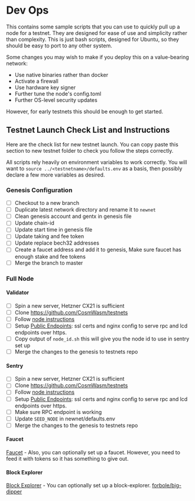 # Dev Ops

This contains some sample scripts that you can use to quickly pull up a node for a testnet.
They are designed for ease of use and simplicity rather than complexity. This is just bash scripts,
designed for Ubuntu, so they should be easy to port to any other system.

Some changes you may wish to make if you deploy this on a value-bearing network:

* Use native binaries rather than docker
* Activate a firewall
* Use hardware key signer
* Further tune the node's config.toml
* Further OS-level security updates

However, for early testnets this should be enough to get started.

## Testnet Launch Check List and Instructions

Here are the check list for new testnet launch. 
You can copy paste this section to new testnet folder to check you follow the steps correctly.

All scripts rely heavily on environment variables to work correctly.
You will want to `source ../<testnetname>/defaults.env` as a basis, then
possibly declare a few more variables as desired.

### Genesis Configuration

- [ ] Checkout to a new branch
- [ ] Duplicate latest network directory and rename it to `newnet`
- [ ] Clean genesis account and gentx in genesis file
- [ ] Update chain-id
- [ ] Update start time in genesis file
- [ ] Update taking and fee token
- [ ] Update replace bech32 addresses
- [ ] Create a faucet address and add it to genesis, Make sure faucet has enough stake and fee tokens
- [ ] Merge the branch to master

### Full Node

#### Validator

- [ ] Spin a new server, Hetzner CX21 is sufficient
- [ ] Clone https://github.com/CosmWasm/testnets
- [ ] Follow [node instructions](node/README.md)
- [ ] Setup [Public Endpoints](./endpoints): ssl certs and nginx config to serve rpc and lcd endpoints over https. 
- [ ] Copy output of `node_id.sh` this will give you the node id to use in sentry set up
- [ ] Merge the changes to the genesis to testnets repo

#### Sentry

- [ ] Spin a new server, Hetzner CX21 is sufficient
- [ ] Clone https://github.com/CosmWasm/testnets
- [ ] Follow [node instructions](node/README.md)
- [ ] Setup [Public Endpoints](./endpoints): ssl certs and nginx config to serve rpc and lcd endpoints over https. 
- [ ] Make sure RPC endpoint is working
- [ ] Update `SEED_NODE` in newnet/defaults.env
- [ ] Merge the changes to the genesis to testnets repo
 
#### Faucet

[Faucet](./faucet) - Also, you can optionally set up a faucet. However, you need to feed it with tokens
so it has something to give out.

#### Block Explorer

[Block Explorer](./big-dipper) - You can optionally set up a block-explorer. [forbole/big-dipper](https://github.com/CosmWasm/big-dipper)
